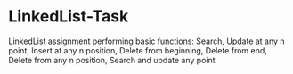 # LinkedList-Task
LinkedList assignment performing basic functions: Search, Update at any n point, Insert at any n position, Delete from beginning, Delete from end, Delete from any n position, Search and update any point
